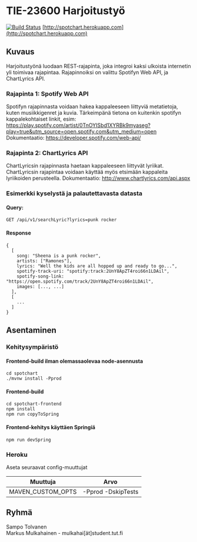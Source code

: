 # TIE-23600 Harjoitustyö

[![Build Status](https://travis-ci.org/Klyyssi/tie23600.svg?branch=master)](https://travis-ci.org/Klyyssi/tie23600)
[http://spotchart.herokuapp.com](http://spotchart.herokuapp.com)

## Kuvaus

Harjoitustyönä luodaan REST-rajapinta, joka integroi kaksi ulkoista internetin yli toimivaa rajapintaa.
Rajapinnoiksi on valittu Spotifyn Web API, ja ChartLyrics API.

### Rajapinta 1: Spotify Web API

Spotifyn rajapinnasta voidaan hakea kappaleeseen liittyviä metatietoja, kuten musiikkigenret ja kuvia.
Tärkeimpänä tietona on kuitenkin spotifyn kappalekohtaiset linkit, esim: https://play.spotify.com/artist/0TnOYISbd1XYRBk9myaseg?play=true&utm_source=open.spotify.com&utm_medium=open
Dokumentaatio: https://developer.spotify.com/web-api/

### Rajapinta 2: ChartLyrics API

ChartLyricsin rajapinnasta haetaan kappaleeseen liittyvät lyriikat. ChartLyricsin rajapintaa voidaan käyttää myös
etsimään kappaleita lyriikoiden perusteella.
Dokumentaatio: http://www.chartlyrics.com/api.aspx

### Esimerkki kyselystä ja palautettavasta datasta

#### Query:
```
GET /api/v1/searchLyric?lyrics=punk rocker
```

#### Response
```
{
  [
    song: "Sheena is a punk rocker",
    artists: ["Ramones"],
    lyrics: "Well the kids are all hopped up and ready to go...",
    spotify-track-uri: "spotify:track:2UnY8ApZT4roi66n1LDAil",
    spotify-song-link: "https://open.spotify.com/track/2UnY8ApZT4roi66n1LDAil",
    images: [..., ...]
  ],
  [
    ...
  ]
}
```

## Asentaminen

### Kehitysympäristö

#### Frontend-build ilman olemassaolevaa node-asennusta
```
cd spotchart
./mvnw install -Pprod
```

#### Frontend-build
```
cd spotchart-frontend
npm install
npm run copyToSpring
```

#### Frontend-kehitys käyttäen Springiä
```
npm run devSpring
```

### Heroku

Aseta seuraavat config-muuttujat

| Muuttuja          | Arvo                 |
| ----------------- | -------------------- |
| MAVEN_CUSTOM_OPTS | -Pprod -DskipTests   |

## Ryhmä
Sampo Tolvanen <br />
Markus Mulkahainen - mulkahai[ät]student.tut.fi
